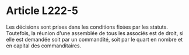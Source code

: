 # Article L222-5

Les décisions sont prises dans les conditions fixées par les statuts. Toutefois, la réunion d'une assemblée de tous les associés est de droit, si elle est demandée soit par un commandité, soit par le quart en nombre et en capital des commanditaires.